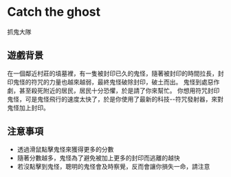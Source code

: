 # Catch the ghost
抓鬼大隊

## 遊戲背景
在一個鄰近村莊的墳墓裡，有一隻被封印已久的鬼怪，隨著被封印的時間拉長，封印鬼怪的符咒的力量也越來越弱，最終鬼怪破除封印，破土而出。
鬼怪到處惡作劇，甚至殺死附近的居民，居民十分恐懼，於是請了你來幫忙。
你想用符咒封印鬼怪，可是鬼怪飛行的速度太快了，於是你使用了最新的科技--符咒發射器，來對鬼怪加上封印。

## 注意事項
- 透過滑鼠點擊鬼怪來獲得更多的分數
- 隨著分數越多，鬼怪為了避免被加上更多的封印而逃離的越快
- 若沒點擊到鬼怪，聰明的鬼怪會及時察覺，反而會讓你損失一命，請注意
